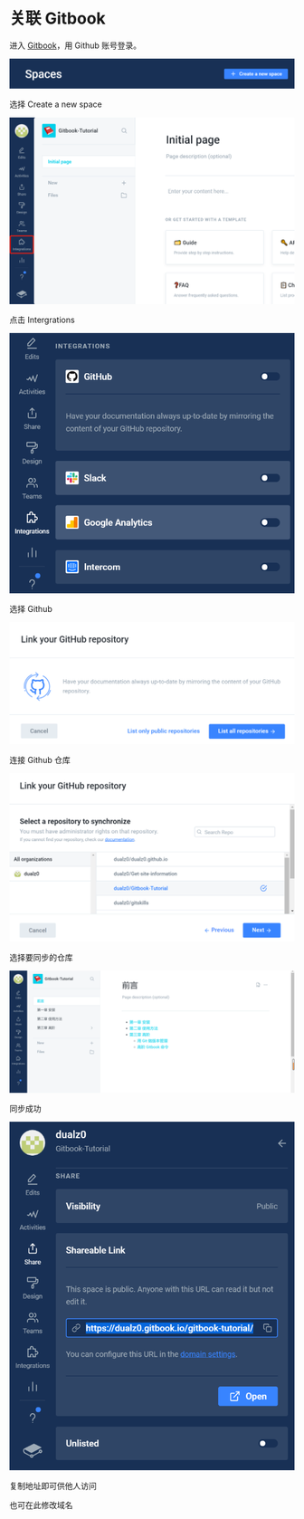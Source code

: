 # 关联 Gitbook



进入 [Gitbook](https://www.gitbook.com/)，用 Github 账号登录。



![Create a new space](https://raw.githubusercontent.com/dualz0/Gitbook-Tutorial/master/img/Create-a-new-space.png)



选择 Create a new space



![Intergrations](https://raw.githubusercontent.com/dualz0/Gitbook-Tutorial/master/img/Intergrations.png)



点击 Intergrations



![choose-Github](https://raw.githubusercontent.com/dualz0/Gitbook-Tutorial/master/img/choose-Github.png)



选择 Github



![link-to-github](https://raw.githubusercontent.com/dualz0/Gitbook-Tutorial/master/img/link-to-github.png)



连接 Github 仓库



![choose-repository](https://raw.githubusercontent.com/dualz0/Gitbook-Tutorial/master/img/choose-repository.png)



选择要同步的仓库



![success](https://raw.githubusercontent.com/dualz0/Gitbook-Tutorial/master/img/success.png)



同步成功



![share-url](https://raw.githubusercontent.com/dualz0/Gitbook-Tutorial/master/img/share-url.png)



复制地址即可供他人访问

也可在此修改域名